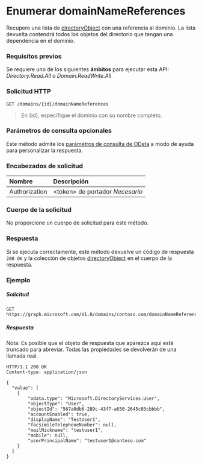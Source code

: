 # <a name="list-domainnamereferences"></a>Enumerar domainNameReferences

Recupere una lista de [directoryObject](../resources/directoryobject.md) con una referencia al dominio. La lista devuelta contendrá todos los objetos del directorio que tengan una dependencia en el dominio.

### <a name="prerequisites"></a>Requisitos previos

Se requiere uno de los siguientes **ámbitos** para ejecutar esta API: *Directory.Read.All* o *Domain.ReadWrite.All*

### <a name="http-request"></a>Solicitud HTTP
<!-- { "blockType": "ignored" } -->
```http
GET /domains/{id}/domainNameReferences
```

> En {id}, especifique el dominio con su nombre completo.

### <a name="optional-query-parameters"></a>Parámetros de consulta opcionales

Este método admite los [parámetros de consulta de OData](http://graph.microsoft.io/docs/overview/query_parameters) a modo de ayuda para personalizar la respuesta.

### <a name="request-headers"></a>Encabezados de solicitud

| Nombre      |Descripción|
|:----------|:----------|
| Authorization  | &lt;token&gt; de portador *Necesario* |

### <a name="request-body"></a>Cuerpo de la solicitud

No proporcione un cuerpo de solicitud para este método.

### <a name="response"></a>Respuesta

Si se ejecuta correctamente, este método devuelve un código de respuesta `200 OK` y la colección de objetos [directoryObject](../resources/directoryobject.md) en el cuerpo de la respuesta.

### <a name="example"></a>Ejemplo
##### <a name="request"></a>Solicitud

<!-- {
  "blockType": "request",
  "name": "get_domainnamereferences"
}-->
```http
GET https://graph.microsoft.com/V1.0/domains/contoso.com/domainNameReferences
```

##### <a name="response"></a>Respuesta
Nota: Es posible que el objeto de respuesta que aparezca aquí esté truncado para abreviar. Todas las propiedades se devolverán de una llamada real.
<!-- {
  "blockType": "response",
  "truncated": true,
  "@odata.type": "microsoft.graph.directoryObject",
  "isCollection": true
} -->
```http
HTTP/1.1 200 OK
Content-type: application/json

{
  "value": [
    {
        "odata.type": "Microsoft.DirectoryServices.User",
        "objectType": "User",
        "objectId": "567a0db6-289c-43f7-a650-2645c03cbbbb",
        "accountEnabled": true,
        "displayName": "TestUser1",
        "facsimileTelephoneNumber": null,
        "mailNickname": "testuser1",
        "mobile": null,
        "userPrincipalName": "testuser1@contoso.com"
    }
  ]
}
```

<!-- uuid: 8fcb5dbc-d5aa-4681-8e31-b001d5168d79
2015-10-25 14:57:30 UTC -->
<!-- {
  "type": "#page.annotation",
  "description": "List domainNameReferences",
  "keywords": "",
  "section": "documentation",
  "tocPath": ""
}-->